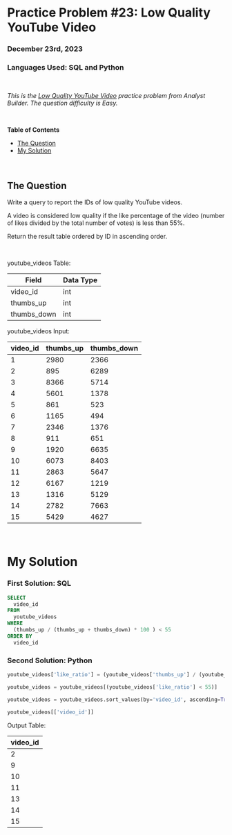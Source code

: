 # **Practice Problem #23: Low Quality YouTube Video**
### December 23rd, 2023
### Languages Used: SQL and Python

<br>

*This is the [Low Quality YouTube Video](https://www.analystbuilder.com/questions/low-quality-youtube-video-idbeu) practice problem from Analyst Builder. The question difficulty is Easy.*

<br>

**Table of Contents**

-   [The Question](#the-question)
-   [My Solution](#my-solution)
  
<br>

## The Question

Write a query to report the IDs of low quality YouTube videos.

A video is considered low quality if the like percentage of the video (number of likes divided by the total number of votes) is less than 55%.

Return the result table ordered by ID in ascending order.

<br>

youtube_videos Table:

| Field       | Data Type |
| ----------- | --------- |
| video_id    | int       |
| thumbs_up   | int       |
| thumbs_down | int       |

youtube_videos Input:

| video_id | thumbs_up | thumbs_down |
| -------- | --------- | ----------- |
| 1        | 2980      | 2366        |
| 2        | 895       | 6289        |
| 3        | 8366      | 5714        |
| 4        | 5601      | 1378        |
| 5        | 861       | 523         |
| 6        | 1165      | 494         |
| 7        | 2346      | 1376        |
| 8        | 911       | 651         |
| 9        | 1920      | 6635        |
| 10       | 6073      | 8403        |
| 11       | 2863      | 5647        |
| 12       | 6167      | 1219        |
| 13       | 1316      | 5129        |
| 14       | 2782      | 7663        |
| 15       | 5429      | 4627        |

<br>

# My Solution

### First Solution: SQL

``` SQL
SELECT
  video_id
FROM 
  youtube_videos
WHERE
  (thumbs_up / (thumbs_up + thumbs_down) * 100 ) < 55
ORDER BY
  video_id
```

### Second Solution: Python

``` Python
youtube_videos['like_ratio'] = (youtube_videos['thumbs_up'] / (youtube_videos['thumbs_up'] + youtube_videos['thumbs_down']) * 100)

youtube_videos = youtube_videos[(youtube_videos['like_ratio'] < 55)]

youtube_videos = youtube_videos.sort_values(by='video_id', ascending=True)

youtube_videos[['video_id']]
```

Output Table:

| video_id |
| -------- |
| 2        |
| 9        |
| 10       |
| 11       |
| 13       |
| 14       |
| 15       |